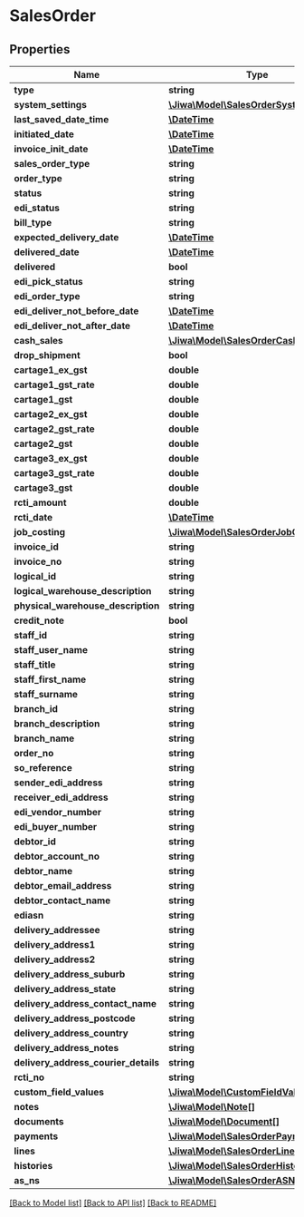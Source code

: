 # SalesOrder

## Properties
Name | Type | Description | Notes
------------ | ------------- | ------------- | -------------
**type** | **string** |  | [optional] 
**system_settings** | [**\Jiwa\Model\SalesOrderSystemSettings**](SalesOrderSystemSettings.md) |  | [optional] 
**last_saved_date_time** | [**\DateTime**](\DateTime.md) |  | [optional] 
**initiated_date** | [**\DateTime**](\DateTime.md) |  | [optional] 
**invoice_init_date** | [**\DateTime**](\DateTime.md) |  | [optional] 
**sales_order_type** | **string** |  | [optional] 
**order_type** | **string** |  | [optional] 
**status** | **string** |  | [optional] 
**edi_status** | **string** |  | [optional] 
**bill_type** | **string** |  | [optional] 
**expected_delivery_date** | [**\DateTime**](\DateTime.md) |  | [optional] 
**delivered_date** | [**\DateTime**](\DateTime.md) |  | [optional] 
**delivered** | **bool** |  | [optional] 
**edi_pick_status** | **string** |  | [optional] 
**edi_order_type** | **string** |  | [optional] 
**edi_deliver_not_before_date** | [**\DateTime**](\DateTime.md) |  | [optional] 
**edi_deliver_not_after_date** | [**\DateTime**](\DateTime.md) |  | [optional] 
**cash_sales** | [**\Jiwa\Model\SalesOrderCashSales**](SalesOrderCashSales.md) |  | [optional] 
**drop_shipment** | **bool** |  | [optional] 
**cartage1_ex_gst** | **double** |  | [optional] 
**cartage1_gst_rate** | **double** |  | [optional] 
**cartage1_gst** | **double** |  | [optional] 
**cartage2_ex_gst** | **double** |  | [optional] 
**cartage2_gst_rate** | **double** |  | [optional] 
**cartage2_gst** | **double** |  | [optional] 
**cartage3_ex_gst** | **double** |  | [optional] 
**cartage3_gst_rate** | **double** |  | [optional] 
**cartage3_gst** | **double** |  | [optional] 
**rcti_amount** | **double** |  | [optional] 
**rcti_date** | [**\DateTime**](\DateTime.md) |  | [optional] 
**job_costing** | [**\Jiwa\Model\SalesOrderJobCosting**](SalesOrderJobCosting.md) |  | [optional] 
**invoice_id** | **string** |  | [optional] 
**invoice_no** | **string** |  | [optional] 
**logical_id** | **string** |  | [optional] 
**logical_warehouse_description** | **string** |  | [optional] 
**physical_warehouse_description** | **string** |  | [optional] 
**credit_note** | **bool** |  | [optional] 
**staff_id** | **string** |  | [optional] 
**staff_user_name** | **string** |  | [optional] 
**staff_title** | **string** |  | [optional] 
**staff_first_name** | **string** |  | [optional] 
**staff_surname** | **string** |  | [optional] 
**branch_id** | **string** |  | [optional] 
**branch_description** | **string** |  | [optional] 
**branch_name** | **string** |  | [optional] 
**order_no** | **string** |  | [optional] 
**so_reference** | **string** |  | [optional] 
**sender_edi_address** | **string** |  | [optional] 
**receiver_edi_address** | **string** |  | [optional] 
**edi_vendor_number** | **string** |  | [optional] 
**edi_buyer_number** | **string** |  | [optional] 
**debtor_id** | **string** |  | [optional] 
**debtor_account_no** | **string** |  | [optional] 
**debtor_name** | **string** |  | [optional] 
**debtor_email_address** | **string** |  | [optional] 
**debtor_contact_name** | **string** |  | [optional] 
**ediasn** | **string** |  | [optional] 
**delivery_addressee** | **string** |  | [optional] 
**delivery_address1** | **string** |  | [optional] 
**delivery_address2** | **string** |  | [optional] 
**delivery_address_suburb** | **string** |  | [optional] 
**delivery_address_state** | **string** |  | [optional] 
**delivery_address_contact_name** | **string** |  | [optional] 
**delivery_address_postcode** | **string** |  | [optional] 
**delivery_address_country** | **string** |  | [optional] 
**delivery_address_notes** | **string** |  | [optional] 
**delivery_address_courier_details** | **string** |  | [optional] 
**rcti_no** | **string** |  | [optional] 
**custom_field_values** | [**\Jiwa\Model\CustomFieldValue[]**](CustomFieldValue.md) |  | [optional] 
**notes** | [**\Jiwa\Model\Note[]**](Note.md) |  | [optional] 
**documents** | [**\Jiwa\Model\Document[]**](Document.md) |  | [optional] 
**payments** | [**\Jiwa\Model\SalesOrderPayment[]**](SalesOrderPayment.md) |  | [optional] 
**lines** | [**\Jiwa\Model\SalesOrderLine[]**](SalesOrderLine.md) |  | [optional] 
**histories** | [**\Jiwa\Model\SalesOrderHistory[]**](SalesOrderHistory.md) |  | [optional] 
**as_ns** | [**\Jiwa\Model\SalesOrderASN[]**](SalesOrderASN.md) |  | [optional] 

[[Back to Model list]](../README.md#documentation-for-models) [[Back to API list]](../README.md#documentation-for-api-endpoints) [[Back to README]](../README.md)


